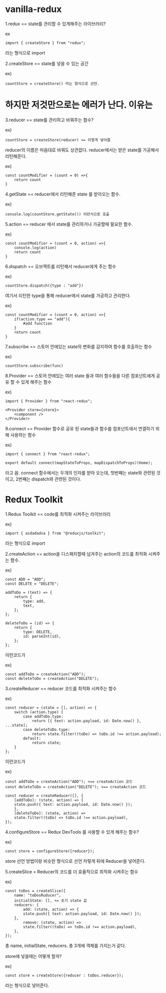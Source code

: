 # vanilla-redux

1.redux == state를 관리할 수 있게해주는 라이브러리?

ex

    import { createStore } from "redux";

라는 형식으로 import

2.createStore == state를 넣을 수 있는 공간

ex)

    countStore = createStore() 라는 형식으로 선언.

# 하지만 저것만으로는 에러가 난다. 이유는

3.reducer == state를 관리하고 바꿔주는 함수?

ex)

    countStore = createStore(reducer) <= 이렇게 넣어줌

reducer의 이름은 마음대로 바꿔도 상관없다. reducer에서는 받은 state를 가공해서 리턴해준다.

ex)

    const countModifier = (count = 0) =>{
        return count
    }

4.getState == reducer에서 리턴해준 state 를 받아오는 함수.

ex)

    console.log(countStore.getState()) 이런식으로 호출

5.action == reducer 에서 state를 관리하거나 가공할때 필요한 함수.

ex)

    const countModifier = (count = 0, action) =>{
        console.log(action)
        return count
    }

6.dispatch == 오브젝트를 리턴해서 reducer에게 주는 함수

ex)

    countStore.dispatch({type : "add"})

여기서 리턴한 type을 통해 reducer에서 state를 가공하고 관리한다.

ex)

    const countModifier = (count = 0, action) =>{
        if(action.type == "add"){
            #add function
        }
        return count
    }

7.subscribe == 스토어 안에있는 state의 변화를 감지하여 함수를 호출하는 함수

ex)

    countStore.subscribe(func)

8.Provider == 스토어 안에있는 여러 state 들과 여러 함수들을 다른 컴포넌트에게 공유 할 수 있게 해주는 함수

ex)

    import { Provider } from "react-redux";

    <Provider store={store}>
        <component />
    </Provider>

9.connect == Provider 함수로 공유 된 state들과 함수를 컴포넌트에서 연결하기 위해 사용하는 함수

ex)

    import { connect } from "react-redux";

    export default connect(mapStateToProps, mapDispatchToProps)(Home);

라고 씀. connect 함수에서는 두개의 인자를 받아 오는데, 첫번째는 state와 관련된 것이고, 2번째는 dispatch와 관련된 것이다.

# Redux Toolkit

1.Redux Toolkit == code를 최적화 시켜주는 라이브러리

ex)

    import { asdadadsa } from "@reduxjs/toolkit";

라는 형식으로 import

2.createAction == action을 디스패치할때 넘겨주는 action의 코드를 최적화 시켜주는 함수.

ex)

    const ADD = "ADD";
    const DELETE = "DELETE";

    addToDo = (text) => {
        return {
            type: add,
            text,
        };
    };

    deleteToDo = (id) => {
        return {
            type: DELETE,
            id: parseInt(id),
        };
    };

이런코드가

ex)

    const addToDo = createAction("ADD");
    const deleteToDo = createAction("DELETE");

3.createReducer == reducer 코드를 최적화 시켜주는 함수

ex)

    const reducer = (state = [], action) => {
        switch (action.type) {
            case addToDo.type:
                return [{ text: action.payload, id: Date.now() }, ...state];
            case deleteToDo.type:
                return state.filter((toDo) => toDo.id !== action.payload);
            default:
                return state;
        }
    };

이런코드가

ex)

    const addToDo = createAction("ADD"); <== createAction 코드
    const deleteToDo = createAction("DELETE"); <== createAction 코드

    const reducer = createReducer([], {
        [addToDo]: (state, action) => {
        state.push({ text: action.payload, id: Date.now() });
        },
        [deleteToDo]: (state, action) =>
        state.filter((toDo) => toDo.id !== action.payload),
    });

4.configureStore == Redux DevTools 를 사용할 수 있게 해주는 함수?

ex)

    const store = configureStore({reducer});

store 선언 방법이랑 비슷한 형식으로 선언 저렇게 뒤에 Reducer을 넣어준다.

5.createSlice = Reducer의 코드를 더 효율적으로 최적화 시켜주는 함수

ex)

    const toDos = createSlice({
        name: "toDosRuducer",
        initialState: [], <= 초기 state 값
        reducers: {
            add: (state, action) => {
            state.push({ text: action.payload, id: Date.now() });
        },
            remove: (state, action) =>
            state.filter((toDo) => toDo.id !== action.payload),
        },
    });

총 name, initialState, reducers. 총 3개에 객체를 가지는거 같다.

store에 넣을때는 어떻게 할까?

ex)

    const store = createStore({reducer : toDos.reducer});

라는 형식으로 넣어준다.
